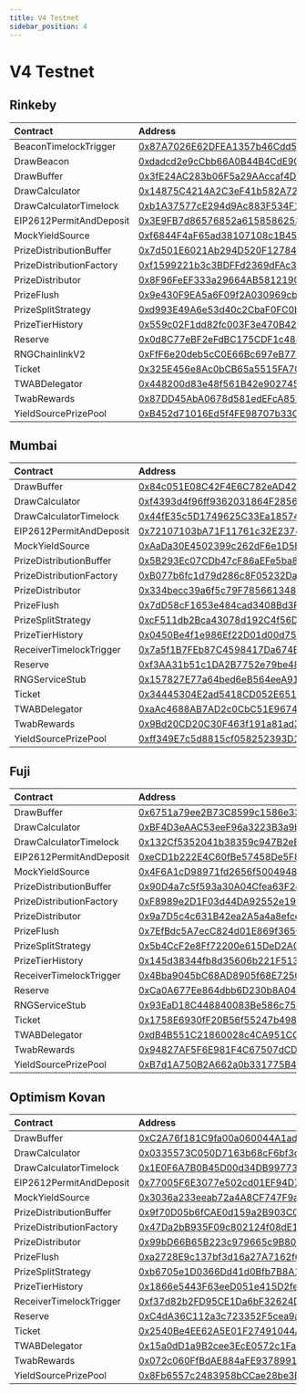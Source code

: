 ```yaml
---
title: V4 Testnet
sidebar_position: 4
---
```


# V4 Testnet

## Rinkeby

| Contract | Address | Artifact |
| :--- | :--- | :--- |
| BeaconTimelockTrigger | [0x87A7026E62DFEA1357b46Cdd5a464F965C221298](https://rinkeby.etherscan.io/address/0x87A7026E62DFEA1357b46Cdd5a464F965C221298) | [Artifact]('https://github.com/pooltogether/v4-testnet/tree/master'/deployments/rinkeby/BeaconTimelockTrigger.json) |
| DrawBeacon | [0xdadcd2e9cCbb66A0B44B4CdE907c5c67Cb4a529E](https://rinkeby.etherscan.io/address/0xdadcd2e9cCbb66A0B44B4CdE907c5c67Cb4a529E) | [Artifact]('https://github.com/pooltogether/v4-testnet/tree/master'/deployments/rinkeby/DrawBeacon.json) |
| DrawBuffer | [0x3fE24AC283b06F5a29AAccaf4Df2d3b72BF4c275](https://rinkeby.etherscan.io/address/0x3fE24AC283b06F5a29AAccaf4Df2d3b72BF4c275) | [Artifact]('https://github.com/pooltogether/v4-testnet/tree/master'/deployments/rinkeby/DrawBuffer.json) |
| DrawCalculator | [0x14875C4214A2C3eF41b582A72B793344BF1cACBf](https://rinkeby.etherscan.io/address/0x14875C4214A2C3eF41b582A72B793344BF1cACBf) | [Artifact]('https://github.com/pooltogether/v4-testnet/tree/master'/deployments/rinkeby/DrawCalculator.json) |
| DrawCalculatorTimelock | [0xb1A37577cE294d9Ac883F534F1976c32991A0a8B](https://rinkeby.etherscan.io/address/0xb1A37577cE294d9Ac883F534F1976c32991A0a8B) | [Artifact]('https://github.com/pooltogether/v4-testnet/tree/master'/deployments/rinkeby/DrawCalculatorTimelock.json) |
| EIP2612PermitAndDeposit | [0x3E9FB7d86576852a6158586253Cd15500D8057DF](https://rinkeby.etherscan.io/address/0x3E9FB7d86576852a6158586253Cd15500D8057DF) | [Artifact]('https://github.com/pooltogether/v4-testnet/tree/master'/deployments/rinkeby/EIP2612PermitAndDeposit.json) |
| MockYieldSource | [0xf6844F4aF65ad38107108c1B455532ecE2b07F4D](https://rinkeby.etherscan.io/address/0xf6844F4aF65ad38107108c1B455532ecE2b07F4D) | [Artifact]('https://github.com/pooltogether/v4-testnet/tree/master'/deployments/rinkeby/MockYieldSource.json) |
| PrizeDistributionBuffer | [0x7d501E6021Ab294D520F127849dE824BE399d5cB](https://rinkeby.etherscan.io/address/0x7d501E6021Ab294D520F127849dE824BE399d5cB) | [Artifact]('https://github.com/pooltogether/v4-testnet/tree/master'/deployments/rinkeby/PrizeDistributionBuffer.json) |
| PrizeDistributionFactory | [0xf1599221b3c3BDFFd2369dFAc3087a8a5cbaaf2C](https://rinkeby.etherscan.io/address/0xf1599221b3c3BDFFd2369dFAc3087a8a5cbaaf2C) | [Artifact]('https://github.com/pooltogether/v4-testnet/tree/master'/deployments/rinkeby/PrizeDistributionFactory.json) |
| PrizeDistributor | [0x8F96FeEF333a29664AB5812190294618F555FD3c](https://rinkeby.etherscan.io/address/0x8F96FeEF333a29664AB5812190294618F555FD3c) | [Artifact]('https://github.com/pooltogether/v4-testnet/tree/master'/deployments/rinkeby/PrizeDistributor.json) |
| PrizeFlush | [0x9e430F9EA5a6F09f2A030969cb3C235d926a90A2](https://rinkeby.etherscan.io/address/0x9e430F9EA5a6F09f2A030969cb3C235d926a90A2) | [Artifact]('https://github.com/pooltogether/v4-testnet/tree/master'/deployments/rinkeby/PrizeFlush.json) |
| PrizeSplitStrategy | [0xd993E49A6e53d40c2CbaF0FC0bc00AcAC3ffEAb1](https://rinkeby.etherscan.io/address/0xd993E49A6e53d40c2CbaF0FC0bc00AcAC3ffEAb1) | [Artifact]('https://github.com/pooltogether/v4-testnet/tree/master'/deployments/rinkeby/PrizeSplitStrategy.json) |
| PrizeTierHistory | [0x559c02F1dd82fc003F3e470B42195593ADd0B6Dd](https://rinkeby.etherscan.io/address/0x559c02F1dd82fc003F3e470B42195593ADd0B6Dd) | [Artifact]('https://github.com/pooltogether/v4-testnet/tree/master'/deployments/rinkeby/PrizeTierHistory.json) |
| Reserve | [0x0d8C77eBF2eFdBC175CDF1c484819683630228B4](https://rinkeby.etherscan.io/address/0x0d8C77eBF2eFdBC175CDF1c484819683630228B4) | [Artifact]('https://github.com/pooltogether/v4-testnet/tree/master'/deployments/rinkeby/Reserve.json) |
| RNGChainlinkV2 | [0xFfF6e20deb5cC0E66Bc697eB779f7a884ecFaB5d](https://rinkeby.etherscan.io/address/0xFfF6e20deb5cC0E66Bc697eB779f7a884ecFaB5d) | [Artifact]('https://github.com/pooltogether/v4-testnet/tree/master'/deployments/rinkeby/RNGChainlinkV2.json) |
| Ticket | [0x325E456e8Ac0bCB65a5515FA70B6b9D581809c36](https://rinkeby.etherscan.io/address/0x325E456e8Ac0bCB65a5515FA70B6b9D581809c36) | [Artifact]('https://github.com/pooltogether/v4-testnet/tree/master'/deployments/rinkeby/Ticket.json) |
| TWABDelegator | [0x448200d83e48f561B42e90274566d3FA3914B8A4](https://rinkeby.etherscan.io/address/0x448200d83e48f561B42e90274566d3FA3914B8A4) | [Artifact]('https://github.com/pooltogether/v4-testnet/tree/master'/deployments/rinkeby/TWABDelegator.json) |
| TwabRewards | [0x87DD45AbA0678d581edEFcA8527A1e4C83157d74](https://rinkeby.etherscan.io/address/0x87DD45AbA0678d581edEFcA8527A1e4C83157d74) | [Artifact]('https://github.com/pooltogether/v4-testnet/tree/master'/deployments/rinkeby/TwabRewards.json) |
| YieldSourcePrizePool | [0xB452d71016Ed5f4FE98707b33C005fE9E17Fba19](https://rinkeby.etherscan.io/address/0xB452d71016Ed5f4FE98707b33C005fE9E17Fba19) | [Artifact]('https://github.com/pooltogether/v4-testnet/tree/master'/deployments/rinkeby/YieldSourcePrizePool.json) |

## Mumbai

| Contract | Address | Artifact |
| :--- | :--- | :--- |
| DrawBuffer | [0x84c051E08C42F4E6C782eAD427f4C82E1a147905](https://explorer-mumbai.maticvigil.com/address/0x84c051E08C42F4E6C782eAD427f4C82E1a147905) | [Artifact]('https://github.com/pooltogether/v4-testnet/tree/master'/deployments/mumbai/DrawBuffer.json) |
| DrawCalculator | [0xf4393d4f96ff9362031864F285644E9301A9E69b](https://explorer-mumbai.maticvigil.com/address/0xf4393d4f96ff9362031864F285644E9301A9E69b) | [Artifact]('https://github.com/pooltogether/v4-testnet/tree/master'/deployments/mumbai/DrawCalculator.json) |
| DrawCalculatorTimelock | [0x44fE35c5D1749625C33Ea1857487c43195BA0B71](https://explorer-mumbai.maticvigil.com/address/0x44fE35c5D1749625C33Ea1857487c43195BA0B71) | [Artifact]('https://github.com/pooltogether/v4-testnet/tree/master'/deployments/mumbai/DrawCalculatorTimelock.json) |
| EIP2612PermitAndDeposit | [0x72107103bA71F11761c32E2374611e349BA2Ee44](https://explorer-mumbai.maticvigil.com/address/0x72107103bA71F11761c32E2374611e349BA2Ee44) | [Artifact]('https://github.com/pooltogether/v4-testnet/tree/master'/deployments/mumbai/EIP2612PermitAndDeposit.json) |
| MockYieldSource | [0xAaDa30E4502399c262dF6e1D5Befc97e8E7A9898](https://explorer-mumbai.maticvigil.com/address/0xAaDa30E4502399c262dF6e1D5Befc97e8E7A9898) | [Artifact]('https://github.com/pooltogether/v4-testnet/tree/master'/deployments/mumbai/MockYieldSource.json) |
| PrizeDistributionBuffer | [0x5B293Ec07CDb47cF86aEFe5ba800D8C0d08DB6F6](https://explorer-mumbai.maticvigil.com/address/0x5B293Ec07CDb47cF86aEFe5ba800D8C0d08DB6F6) | [Artifact]('https://github.com/pooltogether/v4-testnet/tree/master'/deployments/mumbai/PrizeDistributionBuffer.json) |
| PrizeDistributionFactory | [0xB077b6fc1d79d286c8F05232Da04c8E32B2a6603](https://explorer-mumbai.maticvigil.com/address/0xB077b6fc1d79d286c8F05232Da04c8E32B2a6603) | [Artifact]('https://github.com/pooltogether/v4-testnet/tree/master'/deployments/mumbai/PrizeDistributionFactory.json) |
| PrizeDistributor | [0x334becc39a6f5c79F78566134828974f015B7177](https://explorer-mumbai.maticvigil.com/address/0x334becc39a6f5c79F78566134828974f015B7177) | [Artifact]('https://github.com/pooltogether/v4-testnet/tree/master'/deployments/mumbai/PrizeDistributor.json) |
| PrizeFlush | [0x7dD58cF1653e484cad3408Bd3Fc2b4faea121486](https://explorer-mumbai.maticvigil.com/address/0x7dD58cF1653e484cad3408Bd3Fc2b4faea121486) | [Artifact]('https://github.com/pooltogether/v4-testnet/tree/master'/deployments/mumbai/PrizeFlush.json) |
| PrizeSplitStrategy | [0xcF511db2Bca43078d192C4f56D9814a1A1f91546](https://explorer-mumbai.maticvigil.com/address/0xcF511db2Bca43078d192C4f56D9814a1A1f91546) | [Artifact]('https://github.com/pooltogether/v4-testnet/tree/master'/deployments/mumbai/PrizeSplitStrategy.json) |
| PrizeTierHistory | [0x0450Be4f1e986Ef22D01d00d75dcb593E6840057](https://explorer-mumbai.maticvigil.com/address/0x0450Be4f1e986Ef22D01d00d75dcb593E6840057) | [Artifact]('https://github.com/pooltogether/v4-testnet/tree/master'/deployments/mumbai/PrizeTierHistory.json) |
| ReceiverTimelockTrigger | [0x7a5f1B7FEb87C4598417Da674EBFDD0C1bfE6157](https://explorer-mumbai.maticvigil.com/address/0x7a5f1B7FEb87C4598417Da674EBFDD0C1bfE6157) | [Artifact]('https://github.com/pooltogether/v4-testnet/tree/master'/deployments/mumbai/ReceiverTimelockTrigger.json) |
| Reserve | [0xf3AA31b51c1DA2B7752e79be485fd089cD68ef4B](https://explorer-mumbai.maticvigil.com/address/0xf3AA31b51c1DA2B7752e79be485fd089cD68ef4B) | [Artifact]('https://github.com/pooltogether/v4-testnet/tree/master'/deployments/mumbai/Reserve.json) |
| RNGServiceStub | [0x157827E77a64bed6eB564eeA917C24dE525186Ce](https://explorer-mumbai.maticvigil.com/address/0x157827E77a64bed6eB564eeA917C24dE525186Ce) | [Artifact]('https://github.com/pooltogether/v4-testnet/tree/master'/deployments/mumbai/RNGServiceStub.json) |
| Ticket | [0x34445304E2ad5418CD052E6511652a5dA80aA0aE](https://explorer-mumbai.maticvigil.com/address/0x34445304E2ad5418CD052E6511652a5dA80aA0aE) | [Artifact]('https://github.com/pooltogether/v4-testnet/tree/master'/deployments/mumbai/Ticket.json) |
| TWABDelegator | [0xaAc4688AB7AD2c0CbC51E9674D53Bf394910aF6a](https://explorer-mumbai.maticvigil.com/address/0xaAc4688AB7AD2c0CbC51E9674D53Bf394910aF6a) | [Artifact]('https://github.com/pooltogether/v4-testnet/tree/master'/deployments/mumbai/TWABDelegator.json) |
| TwabRewards | [0x9Bd20CD20C30F463f191a81ad370304f8B9D23E0](https://explorer-mumbai.maticvigil.com/address/0x9Bd20CD20C30F463f191a81ad370304f8B9D23E0) | [Artifact]('https://github.com/pooltogether/v4-testnet/tree/master'/deployments/mumbai/TwabRewards.json) |
| YieldSourcePrizePool | [0xff349E7c5d8815cf058252393D104117e1BADBC1](https://explorer-mumbai.maticvigil.com/address/0xff349E7c5d8815cf058252393D104117e1BADBC1) | [Artifact]('https://github.com/pooltogether/v4-testnet/tree/master'/deployments/mumbai/YieldSourcePrizePool.json) |

## Fuji

| Contract | Address | Artifact |
| :--- | :--- | :--- |
| DrawBuffer | [0x6751a79ee2B73C8599c1586e33a843682E07DdCb](https://testnet.snowtrace.io/address/0x6751a79ee2B73C8599c1586e33a843682E07DdCb) | [Artifact]('https://github.com/pooltogether/v4-testnet/tree/master'/deployments/fuji/DrawBuffer.json) |
| DrawCalculator | [0xBF4D3eAAC53eeF96a3223B3a9b8E223a26dbd25E](https://testnet.snowtrace.io/address/0xBF4D3eAAC53eeF96a3223B3a9b8E223a26dbd25E) | [Artifact]('https://github.com/pooltogether/v4-testnet/tree/master'/deployments/fuji/DrawCalculator.json) |
| DrawCalculatorTimelock | [0x132Cf5352041b38359c947B2eBB0822f64bdd7F1](https://testnet.snowtrace.io/address/0x132Cf5352041b38359c947B2eBB0822f64bdd7F1) | [Artifact]('https://github.com/pooltogether/v4-testnet/tree/master'/deployments/fuji/DrawCalculatorTimelock.json) |
| EIP2612PermitAndDeposit | [0xeCD1b222E4C60fBe57458De5F8b2f714b837677E](https://testnet.snowtrace.io/address/0xeCD1b222E4C60fBe57458De5F8b2f714b837677E) | [Artifact]('https://github.com/pooltogether/v4-testnet/tree/master'/deployments/fuji/EIP2612PermitAndDeposit.json) |
| MockYieldSource | [0x4F6A1cD98971fd2656f50049486dfFa96F7349a2](https://testnet.snowtrace.io/address/0x4F6A1cD98971fd2656f50049486dfFa96F7349a2) | [Artifact]('https://github.com/pooltogether/v4-testnet/tree/master'/deployments/fuji/MockYieldSource.json) |
| PrizeDistributionBuffer | [0x90D4a7c5f593a30A04Cfea63F28ad90E2974bbfE](https://testnet.snowtrace.io/address/0x90D4a7c5f593a30A04Cfea63F28ad90E2974bbfE) | [Artifact]('https://github.com/pooltogether/v4-testnet/tree/master'/deployments/fuji/PrizeDistributionBuffer.json) |
| PrizeDistributionFactory | [0xF8989e2D1F03d44DA92552e1997Df63bcFB6654C](https://testnet.snowtrace.io/address/0xF8989e2D1F03d44DA92552e1997Df63bcFB6654C) | [Artifact]('https://github.com/pooltogether/v4-testnet/tree/master'/deployments/fuji/PrizeDistributionFactory.json) |
| PrizeDistributor | [0x9a7D5c4c631B42ea2A5a4a8efce5961f9EB7c277](https://testnet.snowtrace.io/address/0x9a7D5c4c631B42ea2A5a4a8efce5961f9EB7c277) | [Artifact]('https://github.com/pooltogether/v4-testnet/tree/master'/deployments/fuji/PrizeDistributor.json) |
| PrizeFlush | [0x7EfBdc5A7ecC824d01E869f365CCcDA912E4768a](https://testnet.snowtrace.io/address/0x7EfBdc5A7ecC824d01E869f365CCcDA912E4768a) | [Artifact]('https://github.com/pooltogether/v4-testnet/tree/master'/deployments/fuji/PrizeFlush.json) |
| PrizeSplitStrategy | [0x5b4CcF2e8Ff72200e615DeD2A070363425519287](https://testnet.snowtrace.io/address/0x5b4CcF2e8Ff72200e615DeD2A070363425519287) | [Artifact]('https://github.com/pooltogether/v4-testnet/tree/master'/deployments/fuji/PrizeSplitStrategy.json) |
| PrizeTierHistory | [0x145d38344fb8d35606b221F513d2BaEa2691c029](https://testnet.snowtrace.io/address/0x145d38344fb8d35606b221F513d2BaEa2691c029) | [Artifact]('https://github.com/pooltogether/v4-testnet/tree/master'/deployments/fuji/PrizeTierHistory.json) |
| ReceiverTimelockTrigger | [0x4Bba9045bC68AD8905f68E72505a3FaC167202F2](https://testnet.snowtrace.io/address/0x4Bba9045bC68AD8905f68E72505a3FaC167202F2) | [Artifact]('https://github.com/pooltogether/v4-testnet/tree/master'/deployments/fuji/ReceiverTimelockTrigger.json) |
| Reserve | [0xCa0A677Ee864dbb6D230b8A0433f7AeDe869c4CF](https://testnet.snowtrace.io/address/0xCa0A677Ee864dbb6D230b8A0433f7AeDe869c4CF) | [Artifact]('https://github.com/pooltogether/v4-testnet/tree/master'/deployments/fuji/Reserve.json) |
| RNGServiceStub | [0x93EaD18C448840083Be586c759067c975f101162](https://testnet.snowtrace.io/address/0x93EaD18C448840083Be586c759067c975f101162) | [Artifact]('https://github.com/pooltogether/v4-testnet/tree/master'/deployments/fuji/RNGServiceStub.json) |
| Ticket | [0x1758E6930fF20B56f55247b498E0a4dc01360234](https://testnet.snowtrace.io/address/0x1758E6930fF20B56f55247b498E0a4dc01360234) | [Artifact]('https://github.com/pooltogether/v4-testnet/tree/master'/deployments/fuji/Ticket.json) |
| TWABDelegator | [0xdB4B551C21860028c4CA951CC7067699eB7c5Bfe](https://testnet.snowtrace.io/address/0xdB4B551C21860028c4CA951CC7067699eB7c5Bfe) | [Artifact]('https://github.com/pooltogether/v4-testnet/tree/master'/deployments/fuji/TWABDelegator.json) |
| TwabRewards | [0x94827AF5F6E981F4C67507dCDdAB541c78655d6B](https://testnet.snowtrace.io/address/0x94827AF5F6E981F4C67507dCDdAB541c78655d6B) | [Artifact]('https://github.com/pooltogether/v4-testnet/tree/master'/deployments/fuji/TwabRewards.json) |
| YieldSourcePrizePool | [0xB7d1A750B2A662a0b331775B4EC21EaB0BdB84B7](https://testnet.snowtrace.io/address/0xB7d1A750B2A662a0b331775B4EC21EaB0BdB84B7) | [Artifact]('https://github.com/pooltogether/v4-testnet/tree/master'/deployments/fuji/YieldSourcePrizePool.json) |

## Optimism Kovan

| Contract | Address | Artifact |
| :--- | :--- | :--- |
| DrawBuffer | [0xC2A76f181C9fa00a060044A1ad14C930097B134d](https://kovan-optimistic.etherscan.io/address/0xC2A76f181C9fa00a060044A1ad14C930097B134d) | [Artifact]('https://github.com/pooltogether/v4-testnet/tree/master'/deployments/optimismkovan/DrawBuffer.json) |
| DrawCalculator | [0x0335573C050D7163b68cF6bf3cF132dB849403A0](https://kovan-optimistic.etherscan.io/address/0x0335573C050D7163b68cF6bf3cF132dB849403A0) | [Artifact]('https://github.com/pooltogether/v4-testnet/tree/master'/deployments/optimismkovan/DrawCalculator.json) |
| DrawCalculatorTimelock | [0x1E0F6A7B0B45D00d34DB997733Aa395A464F1a18](https://kovan-optimistic.etherscan.io/address/0x1E0F6A7B0B45D00d34DB997733Aa395A464F1a18) | [Artifact]('https://github.com/pooltogether/v4-testnet/tree/master'/deployments/optimismkovan/DrawCalculatorTimelock.json) |
| EIP2612PermitAndDeposit | [0x77005F6E3077e502cd01EF94D7A4EF55dd08cEf5](https://kovan-optimistic.etherscan.io/address/0x77005F6E3077e502cd01EF94D7A4EF55dd08cEf5) | [Artifact]('https://github.com/pooltogether/v4-testnet/tree/master'/deployments/optimismkovan/EIP2612PermitAndDeposit.json) |
| MockYieldSource | [0x3036a233eeab72a4A8CF747F9acc99A71Bd4bF27](https://kovan-optimistic.etherscan.io/address/0x3036a233eeab72a4A8CF747F9acc99A71Bd4bF27) | [Artifact]('https://github.com/pooltogether/v4-testnet/tree/master'/deployments/optimismkovan/MockYieldSource.json) |
| PrizeDistributionBuffer | [0x9f70D05b6fCAE0d159a2B903C03C2F9388Ff9D7F](https://kovan-optimistic.etherscan.io/address/0x9f70D05b6fCAE0d159a2B903C03C2F9388Ff9D7F) | [Artifact]('https://github.com/pooltogether/v4-testnet/tree/master'/deployments/optimismkovan/PrizeDistributionBuffer.json) |
| PrizeDistributionFactory | [0x47Da2bB935F09c802124f08dE1c510e28E995E17](https://kovan-optimistic.etherscan.io/address/0x47Da2bB935F09c802124f08dE1c510e28E995E17) | [Artifact]('https://github.com/pooltogether/v4-testnet/tree/master'/deployments/optimismkovan/PrizeDistributionFactory.json) |
| PrizeDistributor | [0x99bD66B65B223c979665c9B8041d08E516683425](https://kovan-optimistic.etherscan.io/address/0x99bD66B65B223c979665c9B8041d08E516683425) | [Artifact]('https://github.com/pooltogether/v4-testnet/tree/master'/deployments/optimismkovan/PrizeDistributor.json) |
| PrizeFlush | [0xa2728E9c137bf3d16a27A7162f6A72177A7ea395](https://kovan-optimistic.etherscan.io/address/0xa2728E9c137bf3d16a27A7162f6A72177A7ea395) | [Artifact]('https://github.com/pooltogether/v4-testnet/tree/master'/deployments/optimismkovan/PrizeFlush.json) |
| PrizeSplitStrategy | [0xb6705e1D0366Dd41d0Bfb7B8A1295d84bc670E03](https://kovan-optimistic.etherscan.io/address/0xb6705e1D0366Dd41d0Bfb7B8A1295d84bc670E03) | [Artifact]('https://github.com/pooltogether/v4-testnet/tree/master'/deployments/optimismkovan/PrizeSplitStrategy.json) |
| PrizeTierHistory | [0x1866e5443F63eeD051e415D2feEf4a5610B52093](https://kovan-optimistic.etherscan.io/address/0x1866e5443F63eeD051e415D2feEf4a5610B52093) | [Artifact]('https://github.com/pooltogether/v4-testnet/tree/master'/deployments/optimismkovan/PrizeTierHistory.json) |
| ReceiverTimelockTrigger | [0xf37d82b2FD95CE1Da6bF32624D0692B12FC34487](https://kovan-optimistic.etherscan.io/address/0xf37d82b2FD95CE1Da6bF32624D0692B12FC34487) | [Artifact]('https://github.com/pooltogether/v4-testnet/tree/master'/deployments/optimismkovan/ReceiverTimelockTrigger.json) |
| Reserve | [0xC4dA36C112a3c723352F5cea9a24f5277036e855](https://kovan-optimistic.etherscan.io/address/0xC4dA36C112a3c723352F5cea9a24f5277036e855) | [Artifact]('https://github.com/pooltogether/v4-testnet/tree/master'/deployments/optimismkovan/Reserve.json) |
| Ticket | [0x2540Be4EE62A5E01F27491044AeBb9C2c95A550A](https://kovan-optimistic.etherscan.io/address/0x2540Be4EE62A5E01F27491044AeBb9C2c95A550A) | [Artifact]('https://github.com/pooltogether/v4-testnet/tree/master'/deployments/optimismkovan/Ticket.json) |
| TWABDelegator | [0x15a0dD1a9B2cee3EcE0572c1Fa2286c0EA6389EC](https://kovan-optimistic.etherscan.io/address/0x15a0dD1a9B2cee3EcE0572c1Fa2286c0EA6389EC) | [Artifact]('https://github.com/pooltogether/v4-testnet/tree/master'/deployments/optimismkovan/TWABDelegator.json) |
| TwabRewards | [0x072c060FfBdAE884aFE937899144F2246A5d0e34](https://kovan-optimistic.etherscan.io/address/0x072c060FfBdAE884aFE937899144F2246A5d0e34) | [Artifact]('https://github.com/pooltogether/v4-testnet/tree/master'/deployments/optimismkovan/TwabRewards.json) |
| YieldSourcePrizePool | [0x8Fb6557c2483958bCCae28be3Ec8C3a965e11fF6](https://kovan-optimistic.etherscan.io/address/0x8Fb6557c2483958bCCae28be3Ec8C3a965e11fF6) | [Artifact]('https://github.com/pooltogether/v4-testnet/tree/master'/deployments/optimismkovan/YieldSourcePrizePool.json) |

